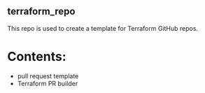 ## terraform_repo
This repo is used to create a template for Terraform GitHub repos.

# Contents:
- pull request template 
- Terraform PR builder
